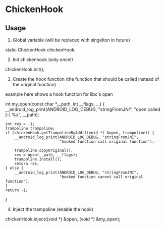 # ChickenHook

## Usage
1. Global variable (will be replaced with singelton in future)

static ChickenHook chickenHook;

2. Init chickenhook (only once!)

chickenHook.init();


3. Create the hook function (the function that should be called instead of the original function)

example here shows a hook function for libc's open

int my_open(const char *__path, int __flags, ...) {
    __android_log_print(ANDROID_LOG_DEBUG, "stringFromJNI", "open called [-] %s", __path);

    int res = -1;
    Trampoline trampoline;
    if (chickenHook.getTrampolineByAddr((void *) &open, trampoline)) {
        __android_log_print(ANDROID_LOG_DEBUG, "stringFromJNI",
                            "hooked function call original function");

        trampoline.copyOriginal();
        res = open(__path, __flags);
        trampoline.install();
        return res;
    } else {
        __android_log_print(ANDROID_LOG_DEBUG, "stringFromJNI",
                            "hooked function cannot call original function");
    }
    return -1;
}

4. Inject the trampoline  (enable the hook)

chickenHook.inject((void *) &open, (void *) &my_open);
